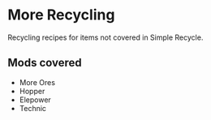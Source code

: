 # More Recycling
Recycling recipes for items not covered in Simple Recycle.

## Mods covered
* More Ores
* Hopper
* Elepower
* Technic
